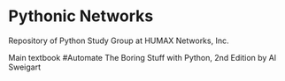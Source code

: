 # Pythonic Networks

Repository of Python Study Group at HUMAX Networks, Inc.

Main textbook
#Automate The Boring Stuff with Python, 2nd Edition by Al Sweigart
